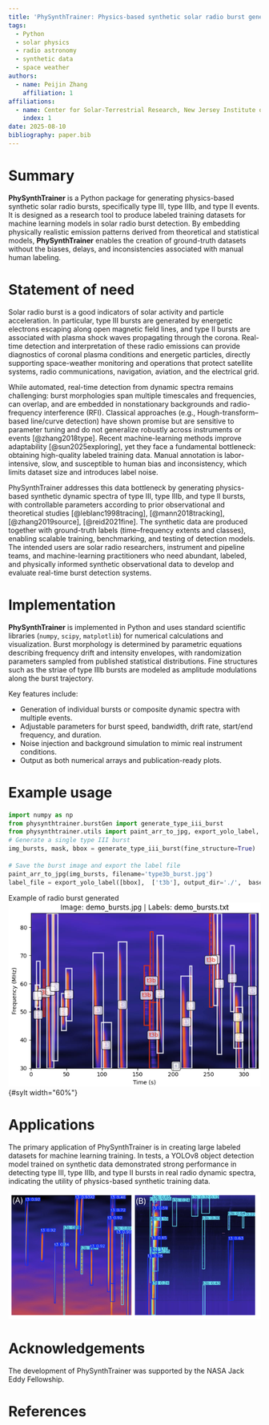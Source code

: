 ```yaml
---
title: 'PhySynthTrainer: Physics-based synthetic solar radio burst generator for machine learning training'
tags:
  - Python
  - solar physics
  - radio astronomy
  - synthetic data
  - space weather
authors:
  - name: Peijin Zhang
    affiliation: 1
affiliations:
  - name: Center for Solar-Terrestrial Research, New Jersey Institute of Technology, Newark, NJ, USA
    index: 1
date: 2025-08-10
bibliography: paper.bib
---
```





# Summary

**PhySynthTrainer** is a Python package for generating physics-based synthetic solar radio bursts, specifically type III, type IIIb, and type II events.  It is designed as a research tool to produce labeled training datasets for machine learning models in solar radio burst detection. By embedding physically realistic emission patterns derived from theoretical and statistical models, **PhySynthTrainer** enables the creation of ground-truth datasets without the biases, delays, and inconsistencies associated with manual human labeling.



# Statement of need

Solar radio burst is a good indicators of solar activity and particle acceleration. In particular, type III bursts are generated by energetic electrons escaping along open magnetic field lines, and type II bursts are associated with plasma shock waves propagating through the corona. Real-time detection and interpretation of these radio emissions can provide diagnostics of coronal plasma conditions and energetic particles, directly supporting space-weather monitoring and operations that protect satellite systems, radio communications, navigation, aviation, and the electrical grid.


While automated, real-time detection from dynamic spectra remains challenging: burst morphologies span multiple timescales and frequencies, can overlap, and are embedded in nonstationary backgrounds and radio-frequency interference (RFI). Classical approaches (e.g., Hough-transform–based line/curve detection) have shown promise but are sensitive to parameter tuning and do not generalize robustly across instruments or events [@zhang2018type]. Recent machine-learning methods improve adaptability [@sun2025exploring], yet they face a fundamental bottleneck: obtaining high-quality labeled training data. Manual annotation is labor-intensive, slow, and susceptible to human bias and inconsistency, which limits dataset size and introduces label noise.

PhySynthTrainer addresses this data bottleneck by generating physics-based synthetic dynamic spectra of type III, type IIIb, and type II bursts, with controllable parameters according to prior observational and theoretical studies [@leblanc1998tracing], [@mann2018tracking], [@zhang2019source], [@reid2021fine]. The synthetic data are produced together with ground-truth labels (time–frequency extents and classes), enabling scalable training, benchmarking, and testing of detection models. The intended users are solar radio researchers, instrument and pipeline teams, and machine-learning practitioners who need abundant, labeled, and physically informed synthetic observational data to develop and evaluate real-time burst detection systems.


# Implementation

**PhySynthTrainer** is implemented in Python and uses standard scientific libraries (`numpy`, `scipy`, `matplotlib`) for numerical calculations and visualization. Burst morphology is determined by parametric equations describing frequency drift and intensity envelopes, with randomization parameters sampled from published statistical distributions. Fine structures such as the striae of type IIIb bursts are modeled as amplitude modulations along the burst trajectory.

Key features include:
- Generation of individual bursts or composite dynamic spectra with multiple events.
- Adjustable parameters for burst speed, bandwidth, drift rate, start/end frequency, and duration.
- Noise injection and background simulation to mimic real instrument conditions.
- Output as both numerical arrays and publication-ready plots.

# Example usage

```python
import numpy as np
from physynthtrainer.burstGen import generate_type_iii_burst
from physynthtrainer.utils import paint_arr_to_jpg, export_yolo_label, plot_jpg_labeling
# Generate a single type III burst
img_bursts, mask, bbox = generate_type_iii_burst(fine_structure=True)

# Save the burst image and export the label file
paint_arr_to_jpg(img_bursts, filename='type3b_burst.jpg')
label_file = export_yolo_label([bbox],  ['t3b'], output_dir='./',  base_filename='demo_bursts')
```

Example of radio burst generated
![sample](figs/sample.jpg){#sylt width="60%"}


# Applications

The primary application of PhySynthTrainer is in creating large labeled datasets for machine learning training.
In tests, a YOLOv8 object detection model trained on synthetic data demonstrated strong performance in detecting type III, type IIIb, and type II bursts in real radio dynamic spectra, indicating the utility of physics-based synthetic training data.


![Proof of concept results: YOLOv8-small model detection results for type III radio bursts, based on synthetic data (left panel) and real observational data (right panel). ](figs/compare.jpg)

# Acknowledgements

The development of PhySynthTrainer was supported by the NASA Jack Eddy Fellowship.


# References

